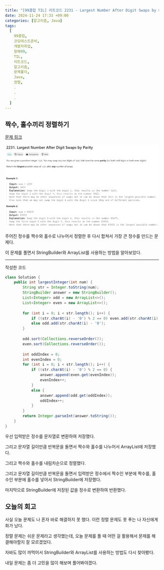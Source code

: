 ```yaml
---
title: "[99클럽 TIL] 리트코드 2231 - Largest Number After Digit Swaps by Parity[Easy](Java)"
date: 2024-11-24 17:33 +09:00
categories: [알고리즘, Java]
tags:
  [
    99클럽,
    코딩테스트준비,
    개발자취업,
    항해99,
    TIL,
    리트코드,
    알고리즘,
    문제풀이,
    Java,
    정렬,
    .
    .
    .
  ]
---
```


## 짝수, 홀수끼리 정렬하기

[문제 링크](https://leetcode.com/problems/largest-number-after-digit-swaps-by-parity/description/)

![문제 설명](https://github.com/jungi0531/images/blob/main/algorithm_99club_29_01.png?raw=true)

주어진 정수를 짝수와 홀수로 나누어서 정렬한 후 다시 합쳐서 가장 큰 정수를 만드는 문제다.

이 문제를 풀면서 StringBuilder와 ArrayList를 사용하는 방법을 알아보았다.

---

작성한 코드

```java
class Solution {
    public int largestInteger(int num) {
        String str = Integer.toString(num);
        StringBuilder answer = new StringBuilder();
        List<Integer> odd = new ArrayList<>();
        List<Integer> even = new ArrayList<>();

        for (int i = 0; i < str.length(); i++) {
            if ((str.charAt(i) - '0') % 2 == 0) even.add(str.charAt(i) - '0');
            else odd.add(str.charAt(i) - '0');
        }

        odd.sort(Collections.reverseOrder());
        even.sort(Collections.reverseOrder());

        int oddIndex = 0;
        int evenIndex = 0;
        for (int i = 0; i < str.length(); i++) {
            if ((str.charAt(i) - '0') % 2 == 0) {
                answer.append(even.get(evenIndex));
                evenIndex++;
            }
            else {
                answer.append(odd.get(oddIndex));
                oddIndex++;
            }
        }
        return Integer.parseInt(answer.toString());
    }
}
```

우선 입력받은 정수를 문자열로 변환하여 저장했다.

그리고 문자열 길이만큼 반복문을 돌면서 짝수와 홀수를 나누어서 ArrayList에 저장했다.

그리고 짝수와 홀수를 내림차순으로 정렬했다.

그리고 문자열 길이만큼 반복문을 돌면서 입력받은 정수에서 짝수인 부분에 짝수를, 홀수인 부분에 홀수를 넣어서 StringBuilder에 저장했다.

마지막으로 StringBuilder에 저장된 값을 정수로 변환하여 반환했다.

## 오늘의 회고

사실 오늘 문제도 나 혼자 바로 해결하지 못 했다. 이런 정렬 문제도 못 푸는 나 자신에게 화가 났다.

정렬 문제는 쉬운 문제라고 생각했는데, 오늘 문제를 풀 때 어떤 걸 활용해서 문제를 해결해야할지 잘 모르겠었다.

자바도 많이 까먹어서 StringBuilder와 ArrayList를 사용하는 방법도 다시 찾아봤다.

내일 문제는 좀 더 고민을 많이 해보며 풀어봐야겠다.

